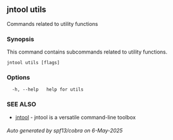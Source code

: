 ## jntool utils

Commands related to utility functions

### Synopsis

This command contains subcommands related to utility functions.

```
jntool utils [flags]
```

### Options

```
  -h, --help   help for utils
```

### SEE ALSO

* [jntool](jntool.md)	 - jntool is a versatile command-line toolbox

###### Auto generated by spf13/cobra on 6-May-2025

